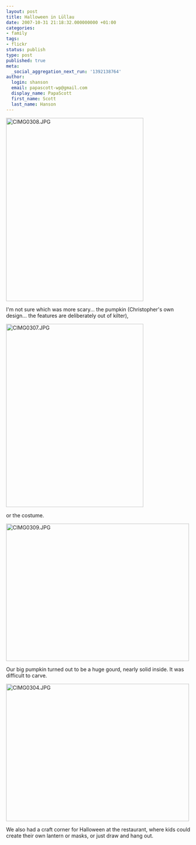 ```yaml
---
layout: post
title: Halloween in Lüllau
date: 2007-10-31 21:18:32.000000000 +01:00
categories:
- family
tags:
- flickr
status: publish
type: post
published: true
meta:
  _social_aggregation_next_run: '1392138764'
author:
  login: shanson
  email: papascott-wp@gmail.com
  display_name: PapaScott
  first_name: Scott
  last_name: Hanson
---
```

<p><a href="http://www.flickr.com/photos/51035717986@N01/1810081434" title="View 'CIMG0308.JPG' on Flickr.com"><img src="http://farm3.static.flickr.com/2099/1810081434_dbd429ff32.jpg" alt="CIMG0308.JPG" border="0" width="375" height="500" /></a></p>
<p>I'm not sure which was more scary... the pumpkin (Christopher's own design... the features are deliberately out of kilter),</p>
<p><a href="http://www.flickr.com/photos/51035717986@N01/1809235113" title="View 'CIMG0307.JPG' on Flickr.com"><img src="http://farm3.static.flickr.com/2119/1809235113_99d48f22d8.jpg" alt="CIMG0307.JPG" border="0" width="375" height="500" /></a></p>
<p>or the costume.</p>
<p><a href="http://www.flickr.com/photos/51035717986@N01/1810082418" title="View 'CIMG0309.JPG' on Flickr.com"><img src="http://farm3.static.flickr.com/2388/1810082418_abe2a5b901.jpg" alt="CIMG0309.JPG" border="0" width="500" height="375" /></a></p>
<p>Our big pumpkin turned out to be a huge gourd, nearly solid inside. It was difficult to carve.</p>
<p><a href="http://www.flickr.com/photos/51035717986@N01/1809233233" title="View 'CIMG0304.JPG' on Flickr.com"><img src="http://farm3.static.flickr.com/2150/1809233233_107a013d62.jpg" alt="CIMG0304.JPG" border="0" width="500" height="375" /></a></p>
<p>We also had a craft corner for Halloween at the restaurant, where kids could create their own lantern or masks, or just draw and hang out.</p>
